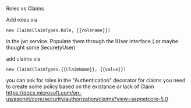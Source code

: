 Roles vs Claims


Add roles via

```
new Claim(ClaimTypes.Role, {{rolename}})
```

in the jwt service. Populate them through the IUser interface ( or maybe thought some SecuretyUser)

add claims via

```
new Claim(ClaimTypes.{{ClaimName}}, {{value}})
```

you can ask for roles in the "Authentication" decorator
for claims you need to create some policy based on the existance or lack of Claim
https://docs.microsoft.com/en-us/aspnet/core/security/authorization/claims?view=aspnetcore-5.0